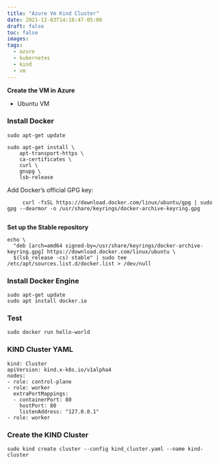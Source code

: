 ```yaml
---
title: "Azure Vm Kind Cluster"
date: 2021-12-03T14:10:47-05:00
draft: false
toc: false
images:
tags:
  - azure
  - kubernetes
  - kind
  - vm
---
```


**Create the VM in Azure**
- Ubuntu VM

### Install Docker
```
sudo apt-get update

sudo apt-get install \
    apt-transport-https \
    ca-certificates \
    curl \
    gnupg \
    lsb-release
```

Add Docker’s official GPG key:
```
     curl -fsSL https://download.docker.com/linux/ubuntu/gpg | sudo gpg --dearmor -o /usr/share/keyrings/docker-archive-keyring.gpg
    
 ```
    
**Set up the Stable repository**

```
echo \
  "deb [arch=amd64 signed-by=/usr/share/keyrings/docker-archive-keyring.gpg] https://download.docker.com/linux/ubuntu \
  $(lsb_release -cs) stable" | sudo tee /etc/apt/sources.list.d/docker.list > /dev/null
```

### Install Docker Engine

```
sudo apt-get update
sudo apt install docker.io
```

### Test
```
sudo docker run hello-world
```

### KIND Cluster YAML
```
kind: Cluster
apiVersion: kind.x-k8s.io/v1alpha4
nodes:
- role: control-plane
- role: worker
  extraPortMappings:
  - containerPort: 80
    hostPort: 80
    listenAddress: "127.0.0.1"
- role: worker
```

### Create the KIND Cluster

```
sudo kind create cluster --config kind_cluster.yaml --name kind-cluster
```

